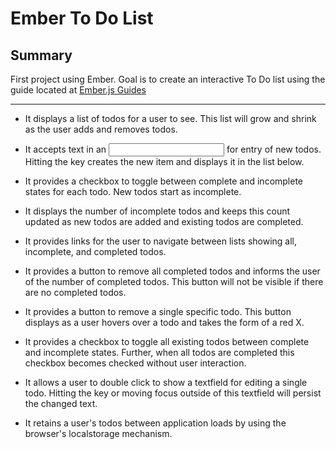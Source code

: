 Ember To Do List
================

Summary
-------
First project using Ember. Goal is to create an interactive To Do list using the guide located at [Ember.js Guides](http://emberjs.com/guides/getting-started/using-other-adapters/)
__________________

* It displays a list of todos for a user to see. This list will grow and shrink as the user adds and removes todos.

* It accepts text in an <input> for entry of new todos. Hitting the <enter> key creates the new item and displays it in the list below.

* It provides a checkbox to toggle between complete and incomplete states for each todo. New todos start as incomplete.

* It displays the number of incomplete todos and keeps this count updated as new todos are added and existing todos are completed.

* It provides links for the user to navigate between lists showing all, incomplete, and completed todos.

* It provides a button to remove all completed todos and informs the user of the number of completed todos. This button will not be visible if there are no completed todos.

* It provides a button to remove a single specific todo. This button displays as a user hovers over a todo and takes the form of a red X.

* It provides a checkbox to toggle all existing todos between complete and incomplete states. Further, when all todos are completed this checkbox becomes checked without user interaction.

* It allows a user to double click to show a textfield for editing a single todo. Hitting the <enter> key or moving focus outside of this textfield will persist the changed text.

* It retains a user's todos between application loads by using the browser's localstorage mechanism.

